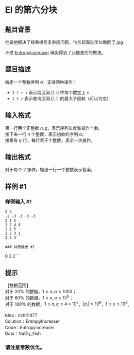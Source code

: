 # EI 的第六分块

## 题目背景

他说他解决了经典根号复杂度问题，怕引起轰动所以撤回了.jpg  

不过 [EntropyIncreaser](https://www.luogu.com.cn/user/21423) 确实得到了此题更优的做法。

## 题目描述

给定一个整数序列 $a$，支持两种操作：  

- `1 l r x` 表示给区间 $[l,r]$ 中每个数加上 $x$  
- `2 l r` 表示查询区间 $[l,r]$ 的最大子段和（可以为空）

## 输入格式

第一行两个正整数 $n,q$，表示序列长度和操作个数。  
接下来一行 $n$ 个整数，表示初始的序列 $a$。  
接着有 $q$ 行，每行若干个整数，表示一次操作。

## 输出格式

对于每个 $2$ 操作，输出一行一个整数表示答案。

## 样例 #1

### 样例输入 #1
```
5 5
-2 -3 -3 -3 -3
2 1 5
1 2 4 4
2 1 5
1 2 3 1
2 3 3```

### 样例输出 #1

```
0
3
2```

## 提示

【数据范围】  
对于 $20\%$ 的数据，$1\le n,q \le 1000$；  
对于 $60\%$ 的数据，$1\le n,q \le 10^5$；  
对于 $100\%$ 的数据，$1\le n,q \le 4\times 10^5$，$|a_i| \le 10^9$，$1 \le x \le 10^6$。

Idea：nzhtl1477   
Solution：EntropyIncreaser  
Code：EntropyIncreaser   
Data：NaCly_Fish

### 请注意常数优化。
